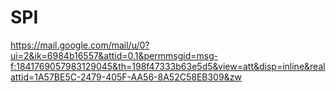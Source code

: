 # SPI

https://mail.google.com/mail/u/0?ui=2&ik=6984b16557&attid=0.1&permmsgid=msg-f:1841769057983129045&th=198f47333b63e5d5&view=att&disp=inline&realattid=1A57BE5C-2479-405F-AA56-8A52C58EB309&zw
